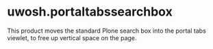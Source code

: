 uwosh.portaltabssearchbox
=========================

This product moves the standard Plone search box into the portal tabs viewlet, to free up vertical space on the page.
